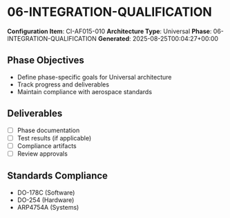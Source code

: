 # 06-INTEGRATION-QUALIFICATION

**Configuration Item**: CI-AF015-010
**Architecture Type**: Universal
**Phase**: 06-INTEGRATION-QUALIFICATION
**Generated**: 2025-08-25T00:04:27+00:00

## Phase Objectives
- Define phase-specific goals for Universal architecture
- Track progress and deliverables
- Maintain compliance with aerospace standards

## Deliverables
- [ ] Phase documentation
- [ ] Test results (if applicable)
- [ ] Compliance artifacts
- [ ] Review approvals

## Standards Compliance
- DO-178C (Software)
- DO-254 (Hardware)
- ARP4754A (Systems)
